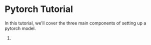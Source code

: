 # Pytorch Tutorial
In this tutorial, we'll cover the three main components of setting up a pytorch model.

1. 